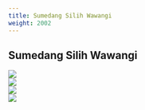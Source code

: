```yaml
---
title: Sumedang Silih Wawangi
weight: 2002
---
```


## Sumedang Silih Wawangi  

![](/event/sumedang-silih-wawangi_01.jpg)  
![](/event/sumedang-silih-wawangi_02.jpg)  
![](/event/sumedang-silih-wawangi_03.jpg)  
![](/event/sumedang-silih-wawangi_04.jpg)  

